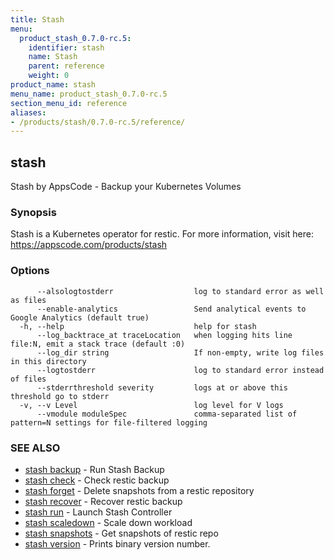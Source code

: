```yaml
---
title: Stash
menu:
  product_stash_0.7.0-rc.5:
    identifier: stash
    name: Stash
    parent: reference
    weight: 0
product_name: stash
menu_name: product_stash_0.7.0-rc.5
section_menu_id: reference
aliases:
- /products/stash/0.7.0-rc.5/reference/
---
```


## stash

Stash by AppsCode - Backup your Kubernetes Volumes

### Synopsis

Stash is a Kubernetes operator for restic. For more information, visit here: https://appscode.com/products/stash

### Options

```
      --alsologtostderr                  log to standard error as well as files
      --enable-analytics                 Send analytical events to Google Analytics (default true)
  -h, --help                             help for stash
      --log_backtrace_at traceLocation   when logging hits line file:N, emit a stack trace (default :0)
      --log_dir string                   If non-empty, write log files in this directory
      --logtostderr                      log to standard error instead of files
      --stderrthreshold severity         logs at or above this threshold go to stderr
  -v, --v Level                          log level for V logs
      --vmodule moduleSpec               comma-separated list of pattern=N settings for file-filtered logging
```

### SEE ALSO

* [stash backup](/products/stash/0.7.0-rc.5/reference/stash_backup)	 - Run Stash Backup
* [stash check](/products/stash/0.7.0-rc.5/reference/stash_check)	 - Check restic backup
* [stash forget](/products/stash/0.7.0-rc.5/reference/stash_forget)	 - Delete snapshots from a restic repository
* [stash recover](/products/stash/0.7.0-rc.5/reference/stash_recover)	 - Recover restic backup
* [stash run](/products/stash/0.7.0-rc.5/reference/stash_run)	 - Launch Stash Controller
* [stash scaledown](/products/stash/0.7.0-rc.5/reference/stash_scaledown)	 - Scale down workload
* [stash snapshots](/products/stash/0.7.0-rc.5/reference/stash_snapshots)	 - Get snapshots of restic repo
* [stash version](/products/stash/0.7.0-rc.5/reference/stash_version)	 - Prints binary version number.

